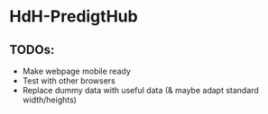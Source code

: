 # HdH-PredigtHub

## TODOs:

- Make webpage mobile ready
- Test with other browsers
- Replace dummy data with useful data (& maybe adapt standard width/heights)